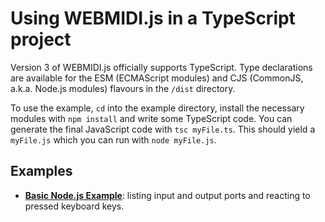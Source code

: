 # Using WEBMIDI.js in a TypeScript project

Version 3 of WEBMIDI.js officially supports TypeScript. Type declarations are available for the ESM
(ECMAScript modules) and CJS (CommonJS, a.k.a. Node.js modules) flavours in the `/dist` directory.

To use the example, `cd` into the example directory, install the necessary modules  with 
`npm install` and write some TypeScript code. You can generate the final JavaScript code with
`tsc myFile.ts`. This should yield a `myFile.js` which you can run with `node myFile.js`.

## Examples

* [**Basic Node.js Example**](basic-nodejs-example): listing input and output ports and reacting to 
  pressed keyboard keys.

